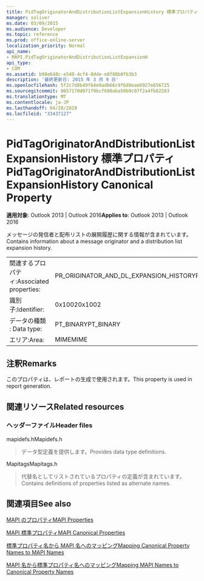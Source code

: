 ```yaml
---
title: PidTagOriginatorAndDistributionListExpansionHistory 標準プロパティ
manager: soliver
ms.date: 03/09/2015
ms.audience: Developer
ms.topic: reference
ms.prod: office-online-server
localization_priority: Normal
api_name:
- MAPI.PidTagOriginatorAndDistributionListExpansionH
api_type:
- COM
ms.assetid: b98e648c-e540-4cf4-8dde-e8f88b0fb3b3
description: '最終更新日: 2015 年 3 月 9 日'
ms.openlocfilehash: 5f2c7d8b49f64e0adb66c9f6d8eae6927e656725
ms.sourcegitcommit: 8657170d071f9bcf680aba50b9c07f2a4fb82283
ms.translationtype: MT
ms.contentlocale: ja-JP
ms.lasthandoff: 04/28/2019
ms.locfileid: "33437127"
---
```

# <a name="pidtagoriginatoranddistributionlistexpansionhistory-canonical-property"></a><span data-ttu-id="2b0d8-103">PidTagOriginatorAndDistributionListExpansionHistory 標準プロパティ</span><span class="sxs-lookup"><span data-stu-id="2b0d8-103">PidTagOriginatorAndDistributionListExpansionHistory Canonical Property</span></span>

  
  
<span data-ttu-id="2b0d8-104">**適用対象**: Outlook 2013 | Outlook 2016</span><span class="sxs-lookup"><span data-stu-id="2b0d8-104">**Applies to**: Outlook 2013 | Outlook 2016</span></span> 
  
<span data-ttu-id="2b0d8-105">メッセージの発信者と配布リストの展開履歴に関する情報が含まれています。</span><span class="sxs-lookup"><span data-stu-id="2b0d8-105">Contains information about a message originator and a distribution list expansion history.</span></span>
  
|||
|:-----|:-----|
|<span data-ttu-id="2b0d8-106">関連するプロパティ:</span><span class="sxs-lookup"><span data-stu-id="2b0d8-106">Associated properties:</span></span>  <br/> |<span data-ttu-id="2b0d8-107">PR_ORIGINATOR_AND_DL_EXPANSION_HISTORY</span><span class="sxs-lookup"><span data-stu-id="2b0d8-107">PR_ORIGINATOR_AND_DL_EXPANSION_HISTORY</span></span>  <br/> |
|<span data-ttu-id="2b0d8-108">識別子:</span><span class="sxs-lookup"><span data-stu-id="2b0d8-108">Identifier:</span></span>  <br/> |<span data-ttu-id="2b0d8-109">0x1002</span><span class="sxs-lookup"><span data-stu-id="2b0d8-109">0x1002</span></span>  <br/> |
|<span data-ttu-id="2b0d8-110">データの種類 : </span><span class="sxs-lookup"><span data-stu-id="2b0d8-110">Data type:</span></span>  <br/> |<span data-ttu-id="2b0d8-111">PT_BINARY</span><span class="sxs-lookup"><span data-stu-id="2b0d8-111">PT_BINARY</span></span>  <br/> |
|<span data-ttu-id="2b0d8-112">エリア:</span><span class="sxs-lookup"><span data-stu-id="2b0d8-112">Area:</span></span>  <br/> |<span data-ttu-id="2b0d8-113">MIME</span><span class="sxs-lookup"><span data-stu-id="2b0d8-113">MIME</span></span>  <br/> |
   
## <a name="remarks"></a><span data-ttu-id="2b0d8-114">注釈</span><span class="sxs-lookup"><span data-stu-id="2b0d8-114">Remarks</span></span>

<span data-ttu-id="2b0d8-115">このプロパティは、レポートの生成で使用されます。</span><span class="sxs-lookup"><span data-stu-id="2b0d8-115">This property is used in report generation.</span></span>
  
## <a name="related-resources"></a><span data-ttu-id="2b0d8-116">関連リソース</span><span class="sxs-lookup"><span data-stu-id="2b0d8-116">Related resources</span></span>

### <a name="header-files"></a><span data-ttu-id="2b0d8-117">ヘッダーファイル</span><span class="sxs-lookup"><span data-stu-id="2b0d8-117">Header files</span></span>

<span data-ttu-id="2b0d8-118">mapidefs.h</span><span class="sxs-lookup"><span data-stu-id="2b0d8-118">Mapidefs.h</span></span>
  
> <span data-ttu-id="2b0d8-119">データ型定義を提供します。</span><span class="sxs-lookup"><span data-stu-id="2b0d8-119">Provides data type definitions.</span></span>
    
<span data-ttu-id="2b0d8-120">Mapitags</span><span class="sxs-lookup"><span data-stu-id="2b0d8-120">Mapitags.h</span></span>
  
> <span data-ttu-id="2b0d8-121">代替名としてリストされているプロパティの定義が含まれています。</span><span class="sxs-lookup"><span data-stu-id="2b0d8-121">Contains definitions of properties listed as alternate names.</span></span>
    
## <a name="see-also"></a><span data-ttu-id="2b0d8-122">関連項目</span><span class="sxs-lookup"><span data-stu-id="2b0d8-122">See also</span></span>



[<span data-ttu-id="2b0d8-123">MAPI のプロパティ</span><span class="sxs-lookup"><span data-stu-id="2b0d8-123">MAPI Properties</span></span>](mapi-properties.md)
  
[<span data-ttu-id="2b0d8-124">MAPI 標準プロパティ</span><span class="sxs-lookup"><span data-stu-id="2b0d8-124">MAPI Canonical Properties</span></span>](mapi-canonical-properties.md)
  
[<span data-ttu-id="2b0d8-125">標準プロパティ名から MAPI 名へのマッピング</span><span class="sxs-lookup"><span data-stu-id="2b0d8-125">Mapping Canonical Property Names to MAPI Names</span></span>](mapping-canonical-property-names-to-mapi-names.md)
  
[<span data-ttu-id="2b0d8-126">MAPI 名から標準プロパティ名へのマッピング</span><span class="sxs-lookup"><span data-stu-id="2b0d8-126">Mapping MAPI Names to Canonical Property Names</span></span>](mapping-mapi-names-to-canonical-property-names.md)

